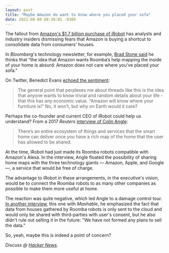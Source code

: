```yaml
---
layout: post
title: "Maybe Amazon do want to know where you placed your sofa"
date: 2022-08-08 09:39:01 -0300
---
```

The fallout from [Amazon's $1.7 billion purchase of iRobot](https://www.prnewswire.com/news-releases/amazon-and-irobot-sign-an-agreement-for-amazon-to-acquire-irobot-301600720.html) has analysts and industry insiders dismissing fears that Amazon is buying a shortcut to consolidate data from consumers' houses.

In _Bloomberg_'s technology newsletter, for example, [Brad Stone said](https://www.bloomberg.com/news/newsletters/2022-08-08/amazon-s-roomba-and-one-medical-deals-explained) he thinks that “the idea that Amazon wants Roomba’s help mapping the inside of your home is absurd: Amazon does not care where you've placed your sofa.”

On Twitter, Benedict Evans [echoed the sentiment](https://twitter.com/benedictevans/status/1555875924914147328):

>The general point that perplexes me about threads like this is the idea that anyone wants to know trivial and random details about your life - that this has any economic value. “Amazon will know where your furniture is!” No, it won’t, but why on Earth would it care?

Perhaps the co-founder and current CEO of iRobot could help us understand? From a 2017 _Reuters_ [interview of Colin Angle](https://www.reuters.com/article/us-irobot-strategy-idUSKBN1A91A5?il=0):

>There’s an entire ecosystem of things and services that the smart home can deliver once you have a rich map of the home that the user has allowed to be shared.

At the time, iRobot had just made its Roomba robots compatible with Amazon's Alexa. In the interview, Angle floated the possibility of sharing home maps with the three technology giants — Amazon, Apple, and Google —, a service that would be free of charge.

The advantage to iRobot in these arrangements, in the executive's vision, would be to connect the Roomba robots to as many other companies as possible to make them more useful at home.

The reaction was quite negative, which led Angle to a damage control tour. [In another interview](https://mashable.com/article/irobot-wants-to-sell-home-mapping-data), this one with _Mashable_, he emphasized the fact that data from houses gathered by Roomba robots is only sent to the cloud and would only be shared with third-parties with user's consent, but he also didn't rule out selling it in the future: "We have not formed any plans to sell the data."

So, yeah, maybe this is indeed a point of concern?

_Discuss @ [Hacker News](https://news.ycombinator.com/item?id=32387999)._